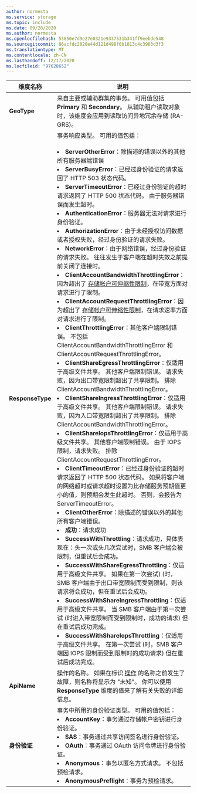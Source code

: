 ```yaml
---
author: normesta
ms.service: storage
ms.topic: include
ms.date: 09/28/2020
ms.author: normesta
ms.openlocfilehash: 53850e7d9e27e0321e9337531b341ff9eebde548
ms.sourcegitcommit: 86acfdc2020e44d121d498f0b1013c4c3903d3f3
ms.translationtype: MT
ms.contentlocale: zh-CN
ms.lasthandoff: 12/17/2020
ms.locfileid: "97628652"
---
```

| 维度名称 | 说明 |
| ------------------- | ----------------- |
| **GeoType** | 来自主要或辅助群集的事务。 可用值包括 **Primary** 和 **Secondary**。 从辅助租户读取对象时，该维度会应用到读取访问异地冗余存储 (RA-GRS)。 |
| **ResponseType** | 事务响应类型。 可用的值包括： <br/><br/> <li>**ServerOtherError**：除描述的错误以外的其他所有服务器端错误 </li> <li>**ServerBusyError**：已经过身份验证的请求返回了 HTTP 503 状态代码。 </li> <li>**ServerTimeoutError**：已经过身份验证的超时请求返回了 HTTP 500 状态代码。 由于服务器错误而发生超时。 </li><li>**AuthenticationError**：服务器无法对请求进行身份验证。</li><li>**AuthorizationError**：由于未经授权访问数据或者授权失败，经过身份验证的请求失败。 </li> <li>**NetworkError**：由于网络错误，经过身份验证的请求失败。 往往发生于客户端在超时失效之前提前关闭了连接时。 </li><li>**ClientAccountBandwidthThrottlingError**：因为超出了 [存储帐户可伸缩性限制](../articles/storage/common/scalability-targets-standard-account.md?toc=%2fazure%2fstorage%2fblobs%2ftoc.json)，在带宽方面对请求进行了限制。</li><li>**ClientAccountRequestThrottlingError**：因为超出了 [存储帐户可伸缩性限制](../articles/storage/common/scalability-targets-standard-account.md?toc=%2fazure%2fstorage%2fblobs%2ftoc.json)，在请求速率方面对请求进行了限制。<li>**ClientThrottlingError**：其他客户端限制错误。 不包括 ClientAccountBandwidthThrottlingError 和 ClientAccountRequestThrottlingError。</li><li>**ClientShareEgressThrottlingError**：仅适用于高级文件共享。 其他客户端限制错误。 请求失败，因为出口带宽限制超出了共享限制。 排除 ClientAccountBandwidthThrottlingError。</li><li>**ClientShareIngressThrottlingError**：仅适用于高级文件共享。 其他客户端限制错误。 请求失败，因为入口带宽限制超出了共享限制。 排除 ClientAccountBandwidthThrottlingError。</li><li>**ClientShareIopsThrottlingError**：仅适用于高级文件共享。 其他客户端限制错误。 由于 IOPS 限制，请求失败。 排除 ClientAccountRequestThrottlingError。</li><li>**ClientTimeoutError**：已经过身份验证的超时请求返回了 HTTP 500 状态代码。 如果将客户端的网络超时或请求超时设置为比存储服务预期值更小的值，则预期会发生此超时。 否则，会报告为 ServerTimeoutError。 </li> <li>**ClientOtherError**：除描述的错误以外的其他所有客户端错误。 </li> <li>**成功**：请求成功</li> <li> **SuccessWithThrottling**：请求成功，具体表现在：头一次或头几次尝试时，SMB 客户端会被限制，但重试后会成功。</li><li> **SuccessWithShareEgressThrottling**：仅适用于高级文件共享。 如果在第一次尝试)  (时，SMB 客户端由于出口带宽限制而受到限制，则该请求将会成功，但在重试后会成功。</li><li> **SuccessWithShareIngressThrottling**：仅适用于高级文件共享。 当 SMB 客户端由于第一次尝试 (时进入带宽限制而受到限制时，成功的请求) 但在重试后成功完成。</li><li> **SuccessWithShareIopsThrottling**：仅适用于高级文件共享。 在第一次尝试 (时，SMB 客户端因 IOPS 限制而受到限制时的成功请求) 但在重试后成功完成。</li> |
| **ApiName** | 操作的名称。 如果在标识 [操作](/rest/api/storageservices/storage-analytics-logged-operations-and-status-messages) 的名称之前发生了故障，则名称将显示为 "未知"。 你可以使用 **ResponseType** 维度的值来了解有关失败的详细信息。
| **身份验证** | 事务中所用的身份验证类型。 可用的值包括： <br/> <li>**AccountKey**：事务通过存储帐户密钥进行身份验证。</li> <li>**SAS**：事务通过共享访问签名进行身份验证。</li> <li>**OAuth**：事务通过 OAuth 访问令牌进行身份验证。</li> <li>**Anonymous**：事务以匿名方式请求。 不包括预检请求。</li> <li>**AnonymousPreflight**：事务为预检请求。</li> |

